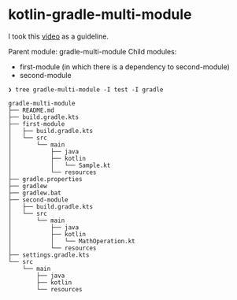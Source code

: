 # kotlin-gradle-multi-module

I took this [video](https://youtu.be/5ZYOyo8ciBo) as a guideline.

Parent module: gradle-multi-module
Child modules:
- first-module (in which there is a dependency to second-module)
- second-module

```
❯ tree gradle-multi-module -I test -I gradle

gradle-multi-module
├── README.md
├── build.gradle.kts
├── first-module
│   ├── build.gradle.kts
│   └── src
│       └── main
│           ├── java
│           ├── kotlin
│           │   └── Sample.kt
│           └── resources
├── gradle.properties
├── gradlew
├── gradlew.bat
├── second-module
│   ├── build.gradle.kts
│   └── src
│       └── main
│           ├── java
│           ├── kotlin
│           │   └── MathOperation.kt
│           └── resources
├── settings.gradle.kts
└── src
    └── main
        ├── java
        ├── kotlin
        └── resources
```